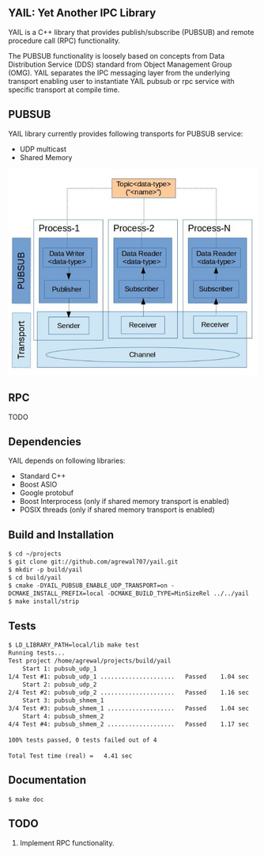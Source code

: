 YAIL: Yet Another IPC Library
----

YAIL is a C++ library that provides publish/subscribe (PUBSUB) and remote procedure call (RPC) functionality.

The PUBSUB functionality is loosely based on concepts from Data Distribution 
Service (DDS) standard from Object Management Group (OMG). YAIL separates the IPC 
messaging layer from the underlying transport enabling user to instantiate 
YAIL pubsub or rpc service with specific transport at compile time. 

PUBSUB
------
YAIL library currently provides following transports for PUBSUB service:
- UDP multicast
- Shared Memory

![Atl text](/docs/yail_pubsub_arch.jpg?raw=true "Optional Title")

RPC
---
TODO

Dependencies
------------

YAIL depends on following libraries:
- Standard C++
- Boost ASIO 
- Google protobuf
- Boost Interprocess (only if shared memory transport is enabled)
- POSIX threads (only if shared memory transport is enabled)

Build and Installation
-------------------

```
$ cd ~/projects
$ git clone git://github.com/agrewal707/yail.git
$ mkdir -p build/yail
$ cd build/yail
$ cmake -DYAIL_PUBSUB_ENABLE_UDP_TRANSPORT=on -DCMAKE_INSTALL_PREFIX=local -DCMAKE_BUILD_TYPE=MinSizeRel ../../yail
$ make install/strip
```

Tests
-----
```
$ LD_LIBRARY_PATH=local/lib make test
Running tests...
Test project /home/agrewal/projects/build/yail
    Start 1: pubsub_udp_1
1/4 Test #1: pubsub_udp_1 .....................   Passed    1.04 sec
    Start 2: pubsub_udp_2
2/4 Test #2: pubsub_udp_2 .....................   Passed    1.16 sec
    Start 3: pubsub_shmem_1
3/4 Test #3: pubsub_shmem_1 ...................   Passed    1.04 sec
    Start 4: pubsub_shmem_2
4/4 Test #4: pubsub_shmem_2 ...................   Passed    1.17 sec

100% tests passed, 0 tests failed out of 4

Total Test time (real) =   4.41 sec
```

Documentation
-------------
```
$ make doc
```

TODO
----
1. Implement RPC functionality.
